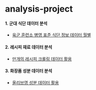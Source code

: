 # analysis-project

#### 1. 군대 식단 데이터 분석
  
  - [육군 훈련소 병영 표준 식단 정보 데이터 월별](https://opendata.mnd.go.kr/openinf/openapiview2.jsp?infId=OA-9547)

#### 2. 레시피 재료 데이터 분석 

  - [만개의 레시피 크롤링 데이터 활용](https://www.10000recipe.com)

#### 3. 화장품 성분 데이터 분석
  
  - [올리브영 성분 데이터 활용](https://www.oliveyoung.co.kr)
